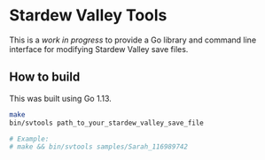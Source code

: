 # Stardew Valley Tools

This is a _work in progress_ to provide a Go library and command line interface for
modifying Stardew Valley save files.

## How to build

This was built using Go 1.13.

```sh
make
bin/svtools path_to_your_stardew_valley_save_file

# Example:
# make && bin/svtools samples/Sarah_116989742
```
